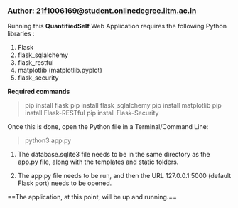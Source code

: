 ﻿### Author: 21f1006169@student.onlinedegree.iitm.ac.in

Running this **QuantifiedSelf** Web Application requires the following Python libraries : 

1. Flask
2. flask_sqlalchemy
3. flask_restful
4. matplotlib (matplotlib.pyplot)
5. flask_security

**Required commands**

>pip install flask
>pip install flask_sqlalchemy
>pip install matplotlib
>pip install Flask-RESTful
>pip install Flask-Security

Once this is done, open the Python file in a Terminal/Command Line:

>python3 app.py

1. The database.sqlite3 file needs to be in the same directory as the app.py file, along with the templates and static folders.

2. The app.py file needs to be run, and then the URL 127.0.0.1:5000 (default Flask port) needs to be opened. 

==The application, at this point, will be up and running.==
